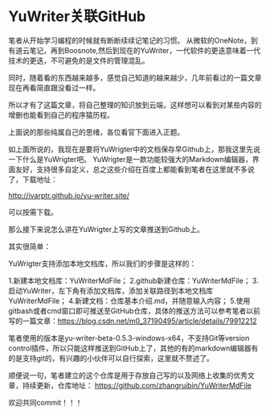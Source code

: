 # YuWriter关联GitHub

笔者从开始学习编程的时候就有断断续续记笔记的习惯。
从微软的OneNote，到有道云笔记，再到Boosnote,然后到现在的YuWriter，一代软件的更迭意味着一代技术的更迭，不可避免的是文件的管理混乱。

同时，随着看的东西越来越多，感觉自己知道的越来越少，几年前看过的一篇文章现在再看简直跟没看过一样。

所以才有了这篇文章，将自己整理的知识放到云端，这样想可以看到对某些内容的增删也能看到自己的程序猿历程。

上面说的那些纯属自己的思绪，各位看官下面进入正题。


如上面所说的，我现在是要将YuWrigter中的文档保存早Github上，那我这里先说一下什么是YuWrigter吧。
YuWrigter是一款功能较强大的Markdown编辑器，界面友好，支持很多自定义，总之这些介绍在百度上都能看到笔者在这里就不多说了，下载地址：

http://ivarptr.github.io/yu-writer.site/

可以按需下载。

那么接下来说怎么讲在YuWrigter上写的文章推送到Github上。


其实很简单：

YuWrigter支持添加本地文档库，所以我们的步骤是这样的：

1.新建本地文档库：YuWriterMdFile；
2.github新建仓库：YuWriterMdFile；
3.启动YuWriter，左下角有添加文档库，添加关联路径到本地文档库YuWriterMdFile；
4.新建文档：仓库基本介绍.md，并随意输入内容；
5.使用gitbash或者cmd窗口即可推送至GitHub仓库，具体的推送方法可以参考笔者以前写的一篇文章：https://blog.csdn.net/m0_37190495/article/details/79912212

笔者使用的版本是yu-writer-beta-0.5.3-windows-x64，不支持Git等version control插件，所以只能这样推送到GitHub上了，其他的有的markdown编辑器有的是支持git的，有兴趣的小伙伴可以自行探索，这里就不赘述了。

顺便说一句，笔者建立的这个仓库是用于存放自己写的以及网络上收集的优秀文章，持续更新，仓库地址：
https://github.com/zhangruibin/YuWriterMdFile

欢迎共同commit！！！